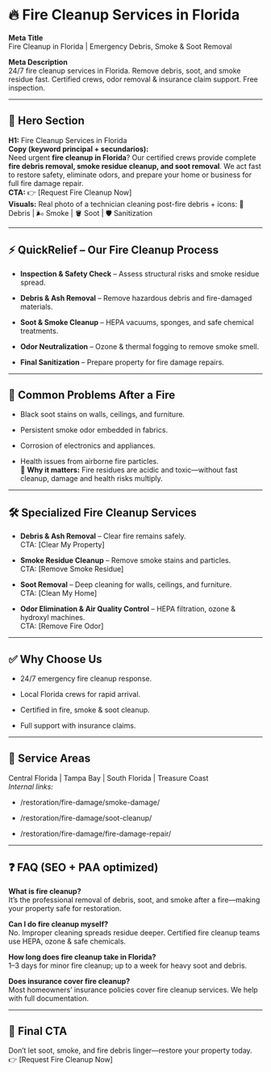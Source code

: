 # **🔥 Fire Cleanup Services in Florida**

**Meta Title**  
 Fire Cleanup in Florida | Emergency Debris, Smoke & Soot Removal

**Meta Description**  
 24/7 fire cleanup services in Florida. Remove debris, soot, and smoke residue fast. Certified crews, odor removal & insurance claim support. Free inspection.

---

## **🦸 Hero Section**

**H1:** Fire Cleanup Services in Florida  
 **Copy (keyword principal \+ secundarios):**  
 Need urgent **fire cleanup in Florida**? Our certified crews provide complete **fire debris removal, smoke residue cleanup, and soot removal**. We act fast to restore safety, eliminate odors, and prepare your home or business for full fire damage repair.  
 **CTA:** 👉 \[Request Fire Cleanup Now\]  
 **Visuals:** Real photo of a technician cleaning post-fire debris \+ icons: 🧹 Debris | 🌬️ Smoke | 🪣 Soot | 🛡️ Sanitization

---

## **⚡ QuickRelief – Our Fire Cleanup Process**

* **Inspection & Safety Check** – Assess structural risks and smoke residue spread.

* **Debris & Ash Removal** – Remove hazardous debris and fire-damaged materials.

* **Soot & Smoke Cleanup** – HEPA vacuums, sponges, and safe chemical treatments.

* **Odor Neutralization** – Ozone & thermal fogging to remove smoke smell.

* **Final Sanitization** – Prepare property for fire damage repairs.

---

## **🚨 Common Problems After a Fire**

* Black soot stains on walls, ceilings, and furniture.

* Persistent smoke odor embedded in fabrics.

* Corrosion of electronics and appliances.

* Health issues from airborne fire particles.  
   📌 **Why it matters:** Fire residues are acidic and toxic—without fast cleanup, damage and health risks multiply.

---

## **🛠️ Specialized Fire Cleanup Services**

* **Debris & Ash Removal** – Clear fire remains safely.  
   CTA: \[Clear My Property\]

* **Smoke Residue Cleanup** – Remove smoke stains and particles.  
   CTA: \[Remove Smoke Residue\]

* **Soot Removal** – Deep cleaning for walls, ceilings, and furniture.  
   CTA: \[Clean My Home\]

* **Odor Elimination & Air Quality Control** – HEPA filtration, ozone & hydroxyl machines.  
   CTA: \[Remove Fire Odor\]

---

## **✅ Why Choose Us**

* 24/7 emergency fire cleanup response.

* Local Florida crews for rapid arrival.

* Certified in fire, smoke & soot cleanup.

* Full support with insurance claims.

---

## **📍 Service Areas**

Central Florida | Tampa Bay | South Florida | Treasure Coast  
 *Internal links:*

* /restoration/fire-damage/smoke-damage/

* /restoration/fire-damage/soot-cleanup/

* /restoration/fire-damage/fire-damage-repair/

---

## **❓ FAQ (SEO \+ PAA optimized)**

**What is fire cleanup?**  
 It’s the professional removal of debris, soot, and smoke after a fire—making your property safe for restoration.

**Can I do fire cleanup myself?**  
 No. Improper cleaning spreads residue deeper. Certified fire cleanup teams use HEPA, ozone & safe chemicals.

**How long does fire cleanup take in Florida?**  
 1–3 days for minor fire cleanup; up to a week for heavy soot and debris.

**Does insurance cover fire cleanup?**  
 Most homeowners’ insurance policies cover fire cleanup services. We help with full documentation.

---

## **🏁 Final CTA**

Don’t let soot, smoke, and fire debris linger—restore your property today.  
 👉 \[Request Fire Cleanup Now\]

